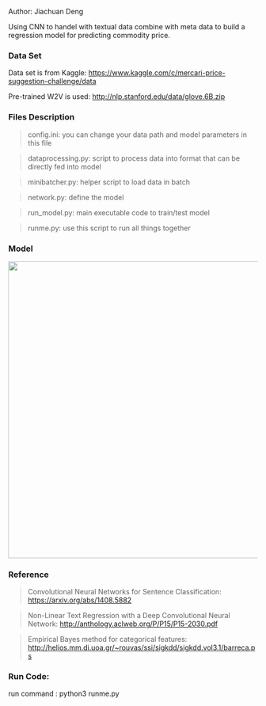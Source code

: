Author: Jiachuan Deng

Using CNN to handel with textual data combine with meta data to build a regression model for predicting commodity price.

### Data Set
Data set is from Kaggle: https://www.kaggle.com/c/mercari-price-suggestion-challenge/data

Pre-trained W2V is used: http://nlp.stanford.edu/data/glove.6B.zip

### Files Description
> config.ini: you can change your data path and model parameters in this file

> dataprocessing.py: script to process data into format that can be directly fed into model

> minibatcher.py: helper script to load data in batch

> network.py: define the model

> run_model.py: main executable code to train/test model

> runme.py: use this script to run all things together

### Model
<p align="center"> 
<img src="https://user-images.githubusercontent.com/20760190/48583191-7c4ebf80-e8f4-11e8-8812-e81248eb9027.jpg" width="600">
 </p>

### Reference
> Convolutional Neural Networks for Sentence Classification: https://arxiv.org/abs/1408.5882

> Non-Linear Text Regression with a Deep Convolutional Neural Network: http://anthology.aclweb.org/P/P15/P15-2030.pdf

> Empirical Bayes method for categorical features: http://helios.mm.di.uoa.gr/~rouvas/ssi/sigkdd/sigkdd.vol3.1/barreca.ps

### Run Code:
run command : python3 runme.py


